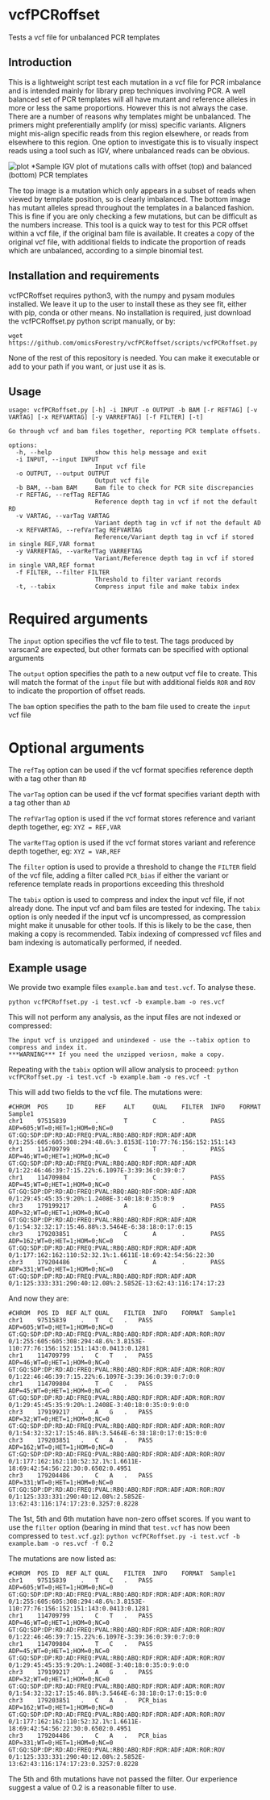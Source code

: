 # vcfPCRoffset
Tests a vcf file for unbalanced PCR templates

## Introduction

This is a lightweight script test each mutation in a vcf file for PCR imbalance and is intended mainly for library prep techniques involving PCR.
A well balanced set of PCR templates will all have mutant and reference alleles in more or less the same proportions. However this is not always the case. There are a number of reasons why templates might be unbalanced. The primers might preferentially amplify (or miss) specific variants. Aligners might mis-align specific reads from this region elsewhere, or reads from elsewhere to this region. One option to investigate this is to visually inspect reads using a tool such as IGV, where unbalanced reads can be obvious.

![plot](./images/offset.png)
*Sample IGV plot of mutations calls with offset (top) and balanced (bottom) PCR templates

The top image is a mutation which only appears in a subset of reads when viewed by template position, so is clearly imbalanced. The bottom image has mutant alleles spread throughout the templates in a balanced fashion. This is fine if you are only checking a few mutations, but can be difficult as the numbers increase.
This tool is a quick way to test for this PCR offset within a vcf file, if the original bam file is available. It creates a copy of the original vcf file, with additional fields to indicate the proportion of reads which are unbalanced, according to a simple binomial test.

## Installation and requirements

vcfPCRoffset requires python3, with the numpy and pysam modules installed. We leave it up to the user to install these as they see fit, either with pip, conda or other means.
No installation is required, just download the vcfPCRoffset.py python script manually, or by:
```
wget https://github.com/omicsForestry/vcfPCRoffset/scripts/vcfPCRoffset.py
```
None of the rest of this repository is needed. You can make it executable or add to your path if you want, or just use it as is.


## Usage
```
usage: vcfPCRoffset.py [-h] -i INPUT -o OUTPUT -b BAM [-r REFTAG] [-v VARTAG] [-x REFVARTAG] [-y VARREFTAG] [-f FILTER] [-t]

Go through vcf and bam files together, reporting PCR template offsets.

options:
  -h, --help            show this help message and exit
  -i INPUT, --input INPUT
                        Input vcf file
  -o OUTPUT, --output OUTPUT
                        Output vcf file
  -b BAM, --bam BAM     Bam file to check for PCR site discrepancies
  -r REFTAG, --refTag REFTAG
                        Reference depth tag in vcf if not the default RD
  -v VARTAG, --varTag VARTAG
                        Variant depth tag in vcf if not the default AD
  -x REFVARTAG, --refVarTag REFVARTAG
                        Reference/Variant depth tag in vcf if stored in single REF,VAR format
  -y VARREFTAG, --varRefTag VARREFTAG
                        Variant/Reference depth tag in vcf if stored in single VAR,REF format
  -f FILTER, --filter FILTER
                        Threshold to filter variant records
  -t, --tabix           Compress input file and make tabix index
```


# Required arguments

The `input` option specifies the vcf file to test. The tags produced by varscan2 are expected, but other formats can be specified with optional arguments

The `output` option specifies the path to a new output vcf file to create. This will match the format of the `input` file but with additional fields `ROR` and `ROV` to indicate the proportion of offset reads.

The `bam` option specifies the path to the bam file used to create the `input` vcf file

# Optional arguments

The `refTag` option can be used if the vcf format specifies reference depth with a tag other than `RD`

The `varTag` option can be used if the vcf format specifies variant depth with a tag other than `AD`

The `refVarTag` option is used if the vcf format stores reference and variant depth together, eg: `XYZ = REF,VAR`

The `varRefTag` option is used if the vcf format stores variant and reference depth together, eg: `XYZ = VAR,REF`

The `filter` option is used to provide a threshold to change the `FILTER` field of the vcf file, adding a filter called `PCR_bias` if either the variant or reference template reads in proportions exceeding this threshold

The `tabix` option is used to compress and index the input vcf file, if not already done. The input vcf and bam files are tested for indexing. The `tabix` option is only needed if the input vcf is uncompressed, as compression might make it unusable for other tools. If this is likely to be the case, then making a copy is recommended. Tabix indexing of compressed vcf files and bam indexing is automatically performed, if needed.


## Example usage
We provide two example files `example.bam` and `test.vcf`. To analyse these.

```python vcfPCRoffset.py -i test.vcf -b example.bam -o res.vcf```

This will not perform any analysis, as the input files are not indexed or compressed:

```
The input vcf is unzipped and unindexed - use the --tabix option to compress and index it.
***WARNING*** If you need the unzipped veriosn, make a copy.
```

Repeating with the `tabix` option will allow analysis to proceed:
```python vcfPCRoffset.py -i test.vcf -b example.bam -o res.vcf -t```

This will add two fields to the vcf file. The mutations were:
```
#CHROM  POS     ID      REF     ALT     QUAL    FILTER  INFO    FORMAT  Sample1
chr1    97515839        .       T       C       .       PASS    ADP=605;WT=0;HET=1;HOM=0;NC=0   GT:GQ:SDP:DP:RD:AD:FREQ:PVAL:RBQ:ABQ:RDF:RDR:ADF:ADR        0/1:255:605:605:308:294:48.6%:3.8153E-110:77:76:156:152:151:143
chr1    114709799       .       C       T       .       PASS    ADP=46;WT=0;HET=1;HOM=0;NC=0    GT:GQ:SDP:DP:RD:AD:FREQ:PVAL:RBQ:ABQ:RDF:RDR:ADF:ADR        0/1:22:46:46:39:7:15.22%:6.1097E-3:39:36:0:39:0:7
chr1    114709804       .       T       C       .       PASS    ADP=45;WT=0;HET=1;HOM=0;NC=0    GT:GQ:SDP:DP:RD:AD:FREQ:PVAL:RBQ:ABQ:RDF:RDR:ADF:ADR        0/1:29:45:45:35:9:20%:1.2408E-3:40:18:0:35:0:9
chr3    179199217       .       A       G       .       PASS    ADP=32;WT=0;HET=1;HOM=0;NC=0    GT:GQ:SDP:DP:RD:AD:FREQ:PVAL:RBQ:ABQ:RDF:RDR:ADF:ADR        0/1:54:32:32:17:15:46.88%:3.5464E-6:38:18:0:17:0:15
chr3    179203851       .       C       A       .       PASS    ADP=162;WT=0;HET=1;HOM=0;NC=0   GT:GQ:SDP:DP:RD:AD:FREQ:PVAL:RBQ:ABQ:RDF:RDR:ADF:ADR        0/1:177:162:162:110:52:32.1%:1.6611E-18:69:42:54:56:22:30
chr3    179204486       .       C       A       .       PASS    ADP=331;WT=0;HET=1;HOM=0;NC=0   GT:GQ:SDP:DP:RD:AD:FREQ:PVAL:RBQ:ABQ:RDF:RDR:ADF:ADR        0/1:125:333:331:290:40:12.08%:2.5852E-13:62:43:116:174:17:23
```

And now they are:
```
#CHROM	POS	ID	REF	ALT	QUAL	FILTER	INFO	FORMAT	Sample1
chr1	97515839	.	T	C	.	PASS	ADP=605;WT=0;HET=1;HOM=0;NC=0	GT:GQ:SDP:DP:RD:AD:FREQ:PVAL:RBQ:ABQ:RDF:RDR:ADF:ADR:ROR:ROV	0/1:255:605:605:308:294:48.6%:3.8153E-110:77:76:156:152:151:143:0.0413:0.1281
chr1	114709799	.	C	T	.	PASS	ADP=46;WT=0;HET=1;HOM=0;NC=0	GT:GQ:SDP:DP:RD:AD:FREQ:PVAL:RBQ:ABQ:RDF:RDR:ADF:ADR:ROR:ROV	0/1:22:46:46:39:7:15.22%:6.1097E-3:39:36:0:39:0:7:0:0
chr1	114709804	.	T	C	.	PASS	ADP=45;WT=0;HET=1;HOM=0;NC=0	GT:GQ:SDP:DP:RD:AD:FREQ:PVAL:RBQ:ABQ:RDF:RDR:ADF:ADR:ROR:ROV	0/1:29:45:45:35:9:20%:1.2408E-3:40:18:0:35:0:9:0:0
chr3	179199217	.	A	G	.	PASS	ADP=32;WT=0;HET=1;HOM=0;NC=0	GT:GQ:SDP:DP:RD:AD:FREQ:PVAL:RBQ:ABQ:RDF:RDR:ADF:ADR:ROR:ROV	0/1:54:32:32:17:15:46.88%:3.5464E-6:38:18:0:17:0:15:0:0
chr3	179203851	.	C	A	.	PASS	ADP=162;WT=0;HET=1;HOM=0;NC=0	GT:GQ:SDP:DP:RD:AD:FREQ:PVAL:RBQ:ABQ:RDF:RDR:ADF:ADR:ROR:ROV	0/1:177:162:162:110:52:32.1%:1.6611E-18:69:42:54:56:22:30:0.6502:0.4951
chr3	179204486	.	C	A	.	PASS	ADP=331;WT=0;HET=1;HOM=0;NC=0	GT:GQ:SDP:DP:RD:AD:FREQ:PVAL:RBQ:ABQ:RDF:RDR:ADF:ADR:ROR:ROV	0/1:125:333:331:290:40:12.08%:2.5852E-13:62:43:116:174:17:23:0.3257:0.8228
```
The 1st, 5th and 6th mutation have non-zero offset scores.
If you want to use the `filter` option (bearing in mind that `test.vcf` has now been compressed to `test.vcf.gz`):
```python vcfPCRoffset.py -i test.vcf -b example.bam -o res.vcf -f 0.2```

The mutations are now listed as:
```
#CHROM	POS	ID	REF	ALT	QUAL	FILTER	INFO	FORMAT	Sample1
chr1	97515839	.	T	C	.	PASS	ADP=605;WT=0;HET=1;HOM=0;NC=0	GT:GQ:SDP:DP:RD:AD:FREQ:PVAL:RBQ:ABQ:RDF:RDR:ADF:ADR:ROR:ROV	0/1:255:605:605:308:294:48.6%:3.8153E-110:77:76:156:152:151:143:0.0413:0.1281
chr1	114709799	.	C	T	.	PASS	ADP=46;WT=0;HET=1;HOM=0;NC=0	GT:GQ:SDP:DP:RD:AD:FREQ:PVAL:RBQ:ABQ:RDF:RDR:ADF:ADR:ROR:ROV	0/1:22:46:46:39:7:15.22%:6.1097E-3:39:36:0:39:0:7:0:0
chr1	114709804	.	T	C	.	PASS	ADP=45;WT=0;HET=1;HOM=0;NC=0	GT:GQ:SDP:DP:RD:AD:FREQ:PVAL:RBQ:ABQ:RDF:RDR:ADF:ADR:ROR:ROV	0/1:29:45:45:35:9:20%:1.2408E-3:40:18:0:35:0:9:0:0
chr3	179199217	.	A	G	.	PASS	ADP=32;WT=0;HET=1;HOM=0;NC=0	GT:GQ:SDP:DP:RD:AD:FREQ:PVAL:RBQ:ABQ:RDF:RDR:ADF:ADR:ROR:ROV	0/1:54:32:32:17:15:46.88%:3.5464E-6:38:18:0:17:0:15:0:0
chr3	179203851	.	C	A	.	PCR_bias	ADP=162;WT=0;HET=1;HOM=0;NC=0	GT:GQ:SDP:DP:RD:AD:FREQ:PVAL:RBQ:ABQ:RDF:RDR:ADF:ADR:ROR:ROV	0/1:177:162:162:110:52:32.1%:1.6611E-18:69:42:54:56:22:30:0.6502:0.4951
chr3	179204486	.	C	A	.	PCR_bias	ADP=331;WT=0;HET=1;HOM=0;NC=0	GT:GQ:SDP:DP:RD:AD:FREQ:PVAL:RBQ:ABQ:RDF:RDR:ADF:ADR:ROR:ROV	0/1:125:333:331:290:40:12.08%:2.5852E-13:62:43:116:174:17:23:0.3257:0.8228
```
The 5th and 6th mutations have not passed the filter. Our experience suggest a value of 0.2 is a reasonable filter to use.